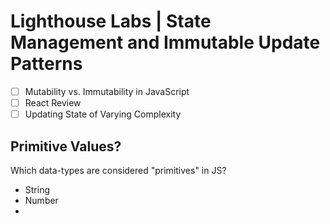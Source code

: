 # Lighthouse Labs | State Management and Immutable Update Patterns

* [ ] Mutability vs. Immutability in JavaScript
* [ ] React Review
* [ ] Updating State of Varying Complexity

## Primitive Values?

Which data-types are considered "primitives" in JS?

* String
* Number
* 
